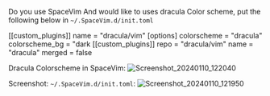Do you use SpaceVim And would like to uses dracula Color scheme, put the
following below in `~/.SpaceVim.d/init.toml` 

[[custom_plugins]]
  name = "dracula/vim"
[options]
  colorscheme = "dracula"
  colorscheme_bg = "dark
[[custom_plugins]]
  repo = "dracula/vim"
  name = "dracula"
  merged = false

Dracula Colorscheme in SpaceVim:
![Screenshot_20240110_122040](https://github.com/trooper86/Dracula-SpaceVim/assets/128870400/b42a835c-6824-43b8-9ffb-dd103232fde9)

Screenshot: `~/.SpaceVim.d/init.toml`:
![Screenshot_20240110_121950](https://github.com/trooper86/Dracula-SpaceVim/assets/128870400/4d8a2f36-b3de-4ba3-b7a7-a33c4a96fca5)
